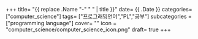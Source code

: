 +++
title= "{{ replace .Name "-" " " | title }}"
date= {{ .Date }}
categories= ["computer_science"]
tags= ["프로그래밍언어","PL","공부"]
subcategories = ["programming language"]
cover= ""
icon = "computer_science/computer_science_icon.png"
draft= true
+++
